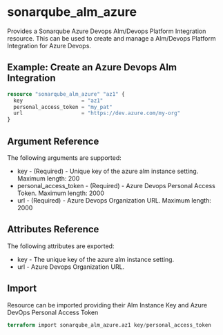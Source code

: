 # sonarqube_alm_azure

Provides a Sonarqube Azure Devops Alm/Devops Platform Integration resource. This can be used to create and manage a Alm/Devops
Platform Integration for Azure Devops.

## Example: Create an Azure Devops Alm Integration

```terraform
resource "sonarqube_alm_azure" "az1" {
  key                   = "az1"
  personal_access_token = "my_pat"
  url                   = "https://dev.azure.com/my-org"
}
```

## Argument Reference

The following arguments are supported:

- key - (Required) - Unique key of the azure alm instance setting. Maximum length: 200
- personal_access_token - (Required) - Azure Devops Personal Access Token. Maximum length: 2000
- url - (Required) - Azure Devops Organization URL. Maximum length: 2000

## Attributes Reference

The following attributes are exported:

- key - The unique key of the azure alm instance setting.
- url - Azure Devops Organization URL.

## Import

Resource can be imported providing their Alm Instance Key and Azure DevOps Personal Access Token

```terraform
terraform import sonarqube_alm_azure.az1 key/personal_access_token
```
